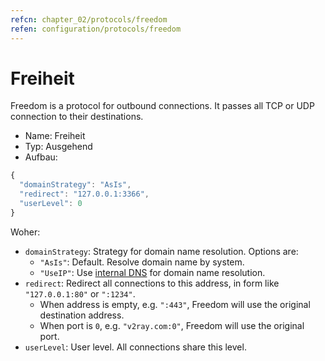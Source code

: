 ```yaml
---
refcn: chapter_02/protocols/freedom
refen: configuration/protocols/freedom
---
```

# Freiheit

Freedom is a protocol for outbound connections. It passes all TCP or UDP connection to their destinations.

* Name: Freiheit
* Typ: Ausgehend
* Aufbau:

```javascript
{
  "domainStrategy": "AsIs",
  "redirect": "127.0.0.1:3366",
  "userLevel": 0
}
```

Woher:

* `domainStrategy`: Strategy for domain name resolution. Options are: 
  * `"AsIs"`: Default. Resolve domain name by system.
  * `"UseIP"`: Use [internal DNS](../dns.md) for domain name resolution.
* `redirect`: Redirect all connections to this address, in form like `"127.0.0.1:80"` or `":1234"`. 
  * When address is empty, e.g. `":443"`, Freedom will use the original destination address.
  * When port is `0`, e.g. `"v2ray.com:0"`, Freedom will use the original port.
* `userLevel`: User level. All connections share this level.